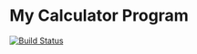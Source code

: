 # My Calculator Program
[![Build Status](https://app.travis-ci.com/RajChalla/calc.svg?branch=main)](https://app.travis-ci.com/RajChalla/calc)